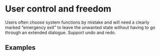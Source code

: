 # User control and freedom

Users often choose system functions by mistake and will need a clearly marked “emergency exit” to leave the unwanted state without having to go through an extended dialogue. Support undo and redo.

## Examples